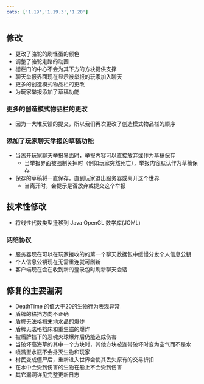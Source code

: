 ```yaml
---
cats: ['1.19','1.19.3','1.20']
---
```

## 修改
* 更改了骆驼的刷怪蛋的颜色
* 调整了骆驼走路的动画
* 栅栏门的中心不会为其下方的方块提供支撑
* 聊天举报界面现在显示被举报的玩家加入聊天
* 更多的创造模式物品栏的更改
* 为玩家举报添加了草稿功能

### 更多的创造模式物品栏的更改
* 因为一大堆反馈的提交，所以我们再次更改了创造模式物品栏的顺序

### 添加了玩家聊天举报的草稿功能
* 当离开玩家聊天举报界面时，举报内容可以直接放弃或作为草稿保存
	* 当举报界面被强制关掉时（例如玩家突然死亡），举报内容默认作为草稿保存
* 保存的草稿将一直保存，直到玩家退出服务器或离开这个世界
	* 当离开时，会提示是否放弃或提交这个举报

## 技术性修改
* 将线性代数类型迁移到 Java OpenGL 数学库(JOML)

### 网络协议
* 服务器现在可以在玩家接收的的第一个聊天数据包中缓慢分发个人信息公钥
* 个人信息公钥现在无需重连就可刷新
* 客户端现在会在收到新的登录包时刷新聊天会话

## 修复的主要漏洞
* DeathTime 的值大于20的生物行为表现异常
* 盾牌的格挡方向不正确
* 盾牌无法格挡末地水晶的爆炸
* 盾牌无法格挡床和重生锚的爆炸
* 被盾牌挡下的恶魂火球爆炸后仍能造成伤害
* 当破坏高海草的其中一个方块时，其他方块被连带破坏时变为空气而不是水
* 喷溅型水瓶不会扑灭生物和玩家
* 村民变成僵尸后，重新进入世界会使其丢失原有的交易折扣
* 在水中会受到伤害的生物在船上不会受到伤害
* 其它漏洞详见完整更新日志
